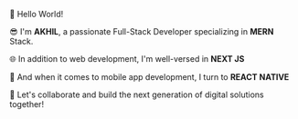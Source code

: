 👋 Hello World! 

<p>😎 I'm <strong>AKHIL</strong>, a passionate Full-Stack Developer specializing in <strong>MERN</strong> Stack. </p>


<p>🌐 In addition to web development, I'm well-versed in <strong>NEXT JS</strong></p>


<p>📱 And when it comes to mobile app development, I turn to <strong>REACT NATIVE</strong></p>

🚀 Let's collaborate and build the next generation of digital solutions together!
  

<!--
**itsakhilp/itsakhilp** is a ✨ _special_ ✨ repository because its `README.md` (this file) appears on your GitHub profile.

Here are some ideas to get you started:

- 🔭 I’m MERN Stack dev...
- 🌱 I’m currently learning ...
- 👯 I’m looking to collaborate on ...
- 🤔 I’m looking for help with ...
- 💬 Ask me about ...
- 📫 How to reach me: ...
- 😄 Pronouns: ...
- ⚡ Fun fact: ...
-->

 
 
